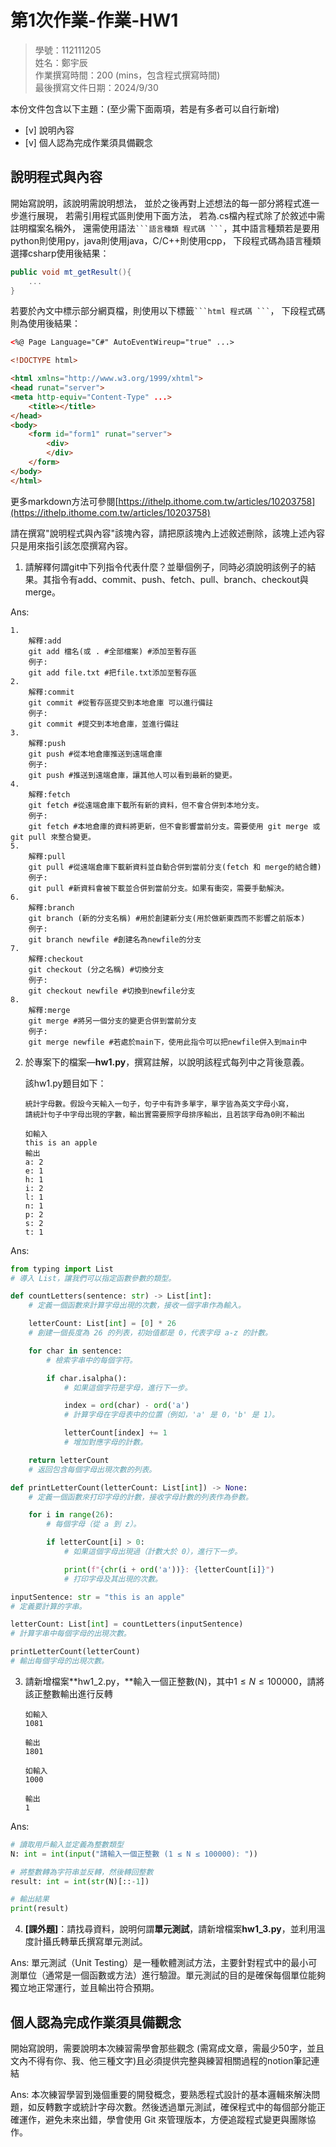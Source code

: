 # 第1次作業-作業-HW1
>
>學號：112111205
><br />
>姓名：鄭宇辰
><br />
>作業撰寫時間：200 (mins，包含程式撰寫時間)
><br />
>最後撰寫文件日期：2024/9/30
>

本份文件包含以下主題：(至少需下面兩項，若是有多者可以自行新增)
- [v] 說明內容
- [v] 個人認為完成作業須具備觀念

## 說明程式與內容

開始寫說明，該說明需說明想法，
並於之後再對上述想法的每一部分將程式進一步進行展現，
若需引用程式區則使用下面方法，
若為.cs檔內程式除了於敘述中需註明檔案名稱外，
還需使用語法` ```語言種類 程式碼 ``` `，其中語言種類若是要用python則使用py，java則使用java，C/C++則使用cpp，
下段程式碼為語言種類選擇csharp使用後結果：

```csharp
public void mt_getResult(){
    ...
}
```

若要於內文中標示部分網頁檔，則使用以下標籤` ```html 程式碼 ``` `，
下段程式碼則為使用後結果：

```html
<%@ Page Language="C#" AutoEventWireup="true" ...>

<!DOCTYPE html>

<html xmlns="http://www.w3.org/1999/xhtml">
<head runat="server">
<meta http-equiv="Content-Type" ...>
    <title></title>
</head>
<body>
    <form id="form1" runat="server">
        <div>
        </div>
    </form>
</body>
</html>
```
更多markdown方法可參閱[https://ithelp.ithome.com.tw/articles/10203758](https://ithelp.ithome.com.tw/articles/10203758)

請在撰寫"說明程式與內容"該塊內容，請把原該塊內上述敘述刪除，該塊上述內容只是用來指引該怎麼撰寫內容。

1. 請解釋何謂git中下列指令代表什麼？並舉個例子，同時必須說明該例子的結果。其指令有add、commit、push、fetch、pull、branch、checkout與merge。

Ans:
```git
1.  
    解釋:add
    git add 檔名(或 . #全部檔案) #添加至暫存區
    例子:
    git add file.txt #把file.txt添加至暫存區
2.  
    解釋:commit
    git commit #從暫存區提交到本地倉庫 可以進行備註
    例子:
    git commit #提交到本地倉庫，並進行備註
3.  
    解釋:push
    git push #從本地倉庫推送到遠端倉庫
    例子:
    git push #推送到遠端倉庫，讓其他人可以看到最新的變更。
4.
    解釋:fetch
    git fetch #從遠端倉庫下載所有新的資料，但不會合併到本地分支。
    例子:
    git fetch #本地倉庫的資料將更新，但不會影響當前分支。需要使用 git merge 或 git pull 來整合變更。
5.
    解釋:pull
    git pull #從遠端倉庫下載新資料並自動合併到當前分支(fetch 和 merge的結合體)
    例子:
    git pull #新資料會被下載並合併到當前分支。如果有衝突，需要手動解決。
6.
    解釋:branch
    git branch (新的分支名稱) #用於創建新分支(用於做新東西而不影響之前版本)
    例子:
    git branch newfile #創建名為newfile的分支
7.
    解釋:checkout
    git checkout (分之名稱) #切換分支
    例子:
    git checkout newfile #切換到newfile分支
8.
    解釋:merge
    git merge #將另一個分支的變更合併到當前分支
    例子:
    git merge newfile #若處於main下，使用此指令可以把newfile併入到main中
```


2. 於專案下的檔案—**hw1.py**，撰寫註解，以說明該程式每列中之背後意義。

    該hw1.py題目如下：

    ```
    統計字母數。假設今天輸入一句子，句子中有許多單字，單字皆為英文字母小寫，
    請統計句子中字母出現的字數，輸出實需要照字母排序輸出，且若該字母為0則不輸出

    如輸入
    this is an apple
    輸出
    a: 2
    e: 1
    h: 1
    i: 2
    l: 1
    n: 1
    p: 2
    s: 2
    t: 1
    ```

Ans:
```py
from typing import List
# 導入 List，讓我們可以指定函數參數的類型。

def countLetters(sentence: str) -> List[int]:
    # 定義一個函數來計算字母出現的次數，接收一個字串作為輸入。

    letterCount: List[int] = [0] * 26
    # 創建一個長度為 26 的列表，初始值都是 0，代表字母 a-z 的計數。

    for char in sentence:
        # 檢索字串中的每個字符。

        if char.isalpha():
            # 如果這個字符是字母，進行下一步。

            index = ord(char) - ord('a')
            # 計算字母在字母表中的位置（例如，'a' 是 0，'b' 是 1）。

            letterCount[index] += 1
            # 增加對應字母的計數。

    return letterCount
    # 返回包含每個字母出現次數的列表。

def printLetterCount(letterCount: List[int]) -> None:
    # 定義一個函數來打印字母的計數，接收字母計數的列表作為參數。

    for i in range(26):
        # 每個字母（從 a 到 z）。

        if letterCount[i] > 0:
            # 如果這個字母出現過（計數大於 0），進行下一步。

            print(f"{chr(i + ord('a'))}: {letterCount[i]}")
            # 打印字母及其出現的次數。

inputSentence: str = "this is an apple"
# 定義要計算的字串。

letterCount: List[int] = countLetters(inputSentence)
# 計算字串中每個字母的出現次數。

printLetterCount(letterCount)
# 輸出每個字母的出現次數。
```




3. 請新增檔案**hw1_2.py，**輸入一個正整數(N)，其中$1\le N \le 100000$，請將該正整數輸出進行反轉

    ```
    如輸入
    1081

    輸出
    1801

    如輸入
    1000

    輸出
    1
    ```

Ans:
```py
# 讀取用戶輸入並定義為整數類型
N: int = int(input("請輸入一個正整數 (1 ≤ N ≤ 100000): "))

# 將整數轉為字符串並反轉，然後轉回整數
result: int = int(str(N)[::-1])

# 輸出結果
print(result)
```

4. **[課外題]**：請找尋資料，說明何謂**單元測試**，請新增檔案**hw1_3.py**，並利用溫度計攝氏轉華氏撰寫單元測試。

Ans:
單元測試（Unit Testing）是一種軟體測試方法，主要針對程式中的最小可測單位（通常是一個函數或方法）進行驗證。單元測試的目的是確保每個單位能夠獨立地正常運行，並且輸出符合預期。


## 個人認為完成作業須具備觀念

開始寫說明，需要說明本次練習需學會那些觀念 (需寫成文章，需最少50字，並且文內不得有你、我、他三種文字)且必須提供完整與練習相關過程的notion筆記連結

Ans:
本次練習學習到幾個重要的開發概念，要熟悉程式設計的基本邏輯來解決問題，如反轉數字或統計字母次數。然後透過單元測試，確保程式中的每個部分能正確運作，避免未來出錯，學會使用 Git 來管理版本，方便追蹤程式變更與團隊協作。
